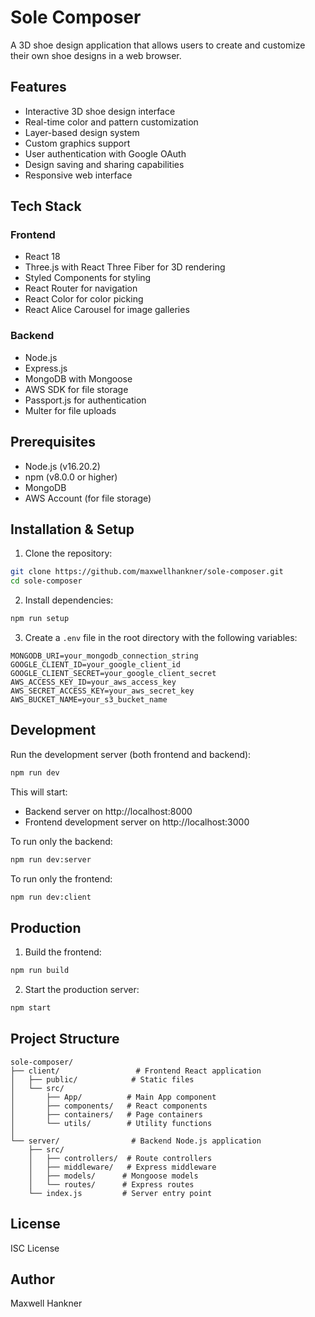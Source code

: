 # Sole Composer

A 3D shoe design application that allows users to create and customize their own shoe designs in a web browser.

## Features

- Interactive 3D shoe design interface
- Real-time color and pattern customization
- Layer-based design system
- Custom graphics support
- User authentication with Google OAuth
- Design saving and sharing capabilities
- Responsive web interface

## Tech Stack

### Frontend
- React 18
- Three.js with React Three Fiber for 3D rendering
- Styled Components for styling
- React Router for navigation
- React Color for color picking
- React Alice Carousel for image galleries

### Backend
- Node.js
- Express.js
- MongoDB with Mongoose
- AWS SDK for file storage
- Passport.js for authentication
- Multer for file uploads

## Prerequisites

- Node.js (v16.20.2)
- npm (v8.0.0 or higher)
- MongoDB
- AWS Account (for file storage)

## Installation & Setup

1. Clone the repository:
```bash
git clone https://github.com/maxwellhankner/sole-composer.git
cd sole-composer
```

2. Install dependencies:
```bash
npm run setup
```

3. Create a `.env` file in the root directory with the following variables:
```
MONGODB_URI=your_mongodb_connection_string
GOOGLE_CLIENT_ID=your_google_client_id
GOOGLE_CLIENT_SECRET=your_google_client_secret
AWS_ACCESS_KEY_ID=your_aws_access_key
AWS_SECRET_ACCESS_KEY=your_aws_secret_key
AWS_BUCKET_NAME=your_s3_bucket_name
```

## Development

Run the development server (both frontend and backend):
```bash
npm run dev
```

This will start:
- Backend server on http://localhost:8000
- Frontend development server on http://localhost:3000

To run only the backend:
```bash
npm run dev:server
```

To run only the frontend:
```bash
npm run dev:client
```

## Production

1. Build the frontend:
```bash
npm run build
```

2. Start the production server:
```bash
npm start
```

## Project Structure

```
sole-composer/
├── client/                 # Frontend React application
│   ├── public/            # Static files
│   └── src/
│       ├── App/          # Main App component
│       ├── components/   # React components
│       ├── containers/   # Page containers
│       └── utils/        # Utility functions
│
└── server/                # Backend Node.js application
    ├── src/
    │   ├── controllers/  # Route controllers
    │   ├── middleware/   # Express middleware
    │   ├── models/      # Mongoose models
    │   └── routes/      # Express routes
    └── index.js         # Server entry point
```

## License

ISC License

## Author

Maxwell Hankner
